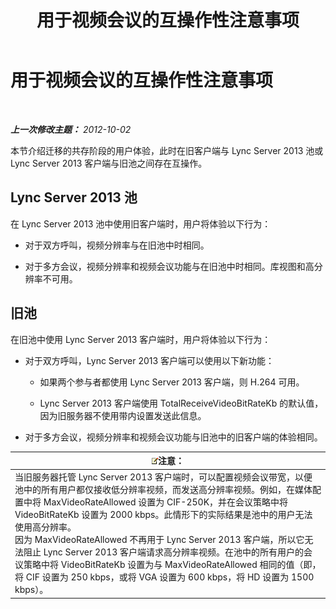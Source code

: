 ﻿---
title: 用于视频会议的互操作性注意事项
TOCTitle: 用于视频会议的互操作性注意事项
ms:assetid: 31ead3b5-ed95-42d4-96e2-7d9403d5c026
ms:mtpsurl: https://technet.microsoft.com/zh-cn/library/JJ204790(v=OCS.15)
ms:contentKeyID: 49312426
ms.date: 05/19/2016
mtps_version: v=OCS.15
ms.translationtype: HT
---

# 用于视频会议的互操作性注意事项

 

_**上一次修改主题：** 2012-10-02_

本节介绍迁移的共存阶段的用户体验，此时在旧客户端与 Lync Server 2013 池或 Lync Server 2013 客户端与旧池之间存在互操作。

## Lync Server 2013 池

在 Lync Server 2013 池中使用旧客户端时，用户将体验以下行为：

  - 对于双方呼叫，视频分辨率与在旧池中时相同。

  - 对于多方会议，视频分辨率和视频会议功能与在旧池中时相同。库视图和高分辨率不可用。

## 旧池

在旧池中使用 Lync Server 2013 客户端时，用户将体验以下行为：

  - 对于双方呼叫，Lync Server 2013 客户端可以使用以下新功能：
    
      - 如果两个参与者都使用 Lync Server 2013 客户端，则 H.264 可用。
    
      - Lync Server 2013 客户端使用 TotalReceiveVideoBitRateKb 的默认值，因为旧服务器不使用带内设置发送此信息。

  - 对于多方会议，视频分辨率和视频会议功能与旧池中的旧客户端的体验相同。

<table>
<thead>
<tr class="header">
<th><img src="images/Dn783119.note(OCS.15).gif" title="note" alt="note" />注意：</th>
</tr>
</thead>
<tbody>
<tr class="odd">
<td>当旧服务器托管 Lync Server 2013 客户端时，可以配置视频会议带宽，以便池中的所有用户都仅接收低分辨率视频，而发送高分辨率视频。例如，在媒体配置中将 MaxVideoRateAllowed 设置为 CIF-250K，并在会议策略中将 VideoBitRateKb 设置为 2000 kbps。此情形下的实际结果是池中的用户无法使用高分辨率。<br />
因为 MaxVideoRateAllowed 不再用于 Lync Server 2013 客户端，所以它无法阻止 Lync Server 2013 客户端请求高分辨率视频。在池中的所有用户的会议策略中将 VideoBitRateKb 设置为与 MaxVideoRateAllowed 相同的值（即，将 CIF 设置为 250 kbps，或将 VGA 设置为 600 kbps，将 HD 设置为 1500 kbps）。</td>
</tr>
</tbody>
</table>

